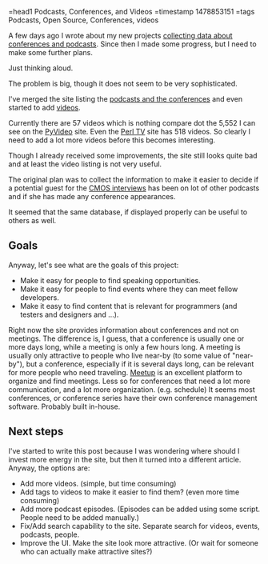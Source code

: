 =head1 Podcasts, Conferences, and Videos
=timestamp 1478853151
=tags Podcasts, Open Source, Conferences, videos



A few days ago I wrote about my new projects <a href="/podcasts-and-conferences.html">collecting data about conferences and podcasts</a>.
Since then I made some progress, but I need to make some further plans.

Just thinking aloud.



The problem is big, though it does not seem to be very sophisticated.

I've merged the site listing the <a href="http://conferences.szabgab.com/">podcasts and the conferences</a> and even started
to add <a href="http://conferences.szabgab.com/videos">videos</a>.

Currently there are 57 videos which is nothing compare dot the 5,552 I can see on the <a href="http://pyvideo.org/">PyVideo</a>
site. Even the <a href="http://perltv.org/">Perl TV</a> site has 518 videos. So clearly I need to add a lot more videos before
this becomes interesting.

Though I already received some improvements, the site still looks quite bad and at least the video listing is not very useful.

The original plan was to collect the information to make it easier to decide if a potential guest for the
<a href="https://code-maven.com/cmos">CMOS interviews</a> has been on lot of other podcasts and if she has made any
conference appearances.

It seemed that the same database, if displayed properly can be useful to others as well.

<h2>Goals</h2>

Anyway, let's see what are the goals of this project:

<ul>
<li>Make it easy for people to find speaking opportunities.</li>
<li>Make it easy for people to find events where they can meet fellow developers.</li>
<li>Make it easy to find content that is relevant for programmers (and testers and designers and ...).</li>
</ul>

Right now the site provides information about conferences and not on meetings. The difference is, I guess, that a conference
is usually one or more days long, while a meeting is only a few hours long. A meeting is usually only attractive to people who
live near-by (to some value of "near-by"), but a conference, especially if it is several days long, can be relevant
for more people who need traveling. <a href="https://www.meetup.com/">Meetup</a> is an excellent platform
to organize and find meetings. Less so for conferences that need a lot more communication, and a lot more organization.
(e.g. schedule) It seems most conferences, or conference series have their own conference management software.
Probably built in-house.

<h2>Next steps</h2>

I've started to write this post because I was wondering where should I invest more energy in the site, but then
it turned into a different article. Anyway, the options are:

<ul>
<li>Add more videos. (simple, but time consuming)</li>
<li>Add tags to videos to make it easier to find them? (even more time consuming)</li>
<li>Add more podcast episodes. (Episodes can be added using some script. People need to be added manually.)</li>
<li>Fix/Add search capability to the site. Separate search for videos, events, podcasts, people.</li>
<li>Improve the UI. Make the site look more attractive. (Or wait for someone who can actually make attractive sites?)</li>
</ul>



